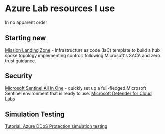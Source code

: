 # Azure Lab resources I use
In no apparent order

## Starting new
[Mission Landing Zone](https://aka.ms/mlz) - Infrastructure as code (IaC) template to build a hub spoke topology implementing controls following Microsoft's SACA and zero trust guidance.

## Security
[Microsoft Sentinel All In One](https://github.com/Azure/Azure-Sentinel/tree/master/Tools/Sentinel-All-In-One) - quickly set up a full-fledged Microsoft Sentinel environment that is ready to use.
[Microsoft Defender for Cloud Labs](https://github.com/Azure/Microsoft-Defender-for-Cloud/tree/main/Labs)

## Simulation Testing
[Tutorial: Azure DDoS Protection simulation testing](https://learn.microsoft.com/en-us/azure/ddos-protection/test-through-simulations)
[]()
